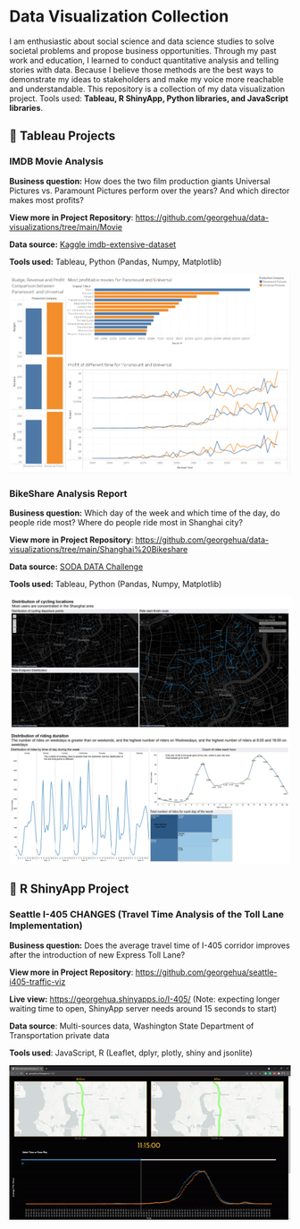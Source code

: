 # Data Visualization Collection

I am enthusiastic about social science and data science studies to solve societal problems and propose business opportunities. Through my past work and education, I learned to conduct quantitative analysis and telling stories with data. Because I believe those methods are the best ways to demonstrate my ideas to stakeholders and make my voice more reachable and understandable. This repository is a collection of my data visualization project. Tools used: **Tableau, R ShinyApp, Python libraries, and JavaScript libraries**.



## 📄 Tableau Projects



### IMDB Movie Analysis

**Business question:** How does the two film production giants Universal Pictures vs. Paramount Pictures perform over the years? And which director makes most profits?

**View more in Project Repository**: https://github.com/georgehua/data-visualizations/tree/main/Movie 

**Data source:** [Kaggle imdb-extensive-dataset](https://www.kaggle.com/stefanoleone992/imdb-extensive-dataset)

**Tools used:** Tableau, Python (Pandas, Numpy, Matplotlib)

<img src="docs/Movie/producer_dashboard.png">



### BikeShare Analysis Report

**Business question:** Which day of the week and which time of the day, do people ride most? Where do people ride most in Shanghai city?

**View more in Project Repository**: https://github.com/georgehua/data-visualizations/tree/main/Shanghai%20Bikeshare

**Data source:** [SODA DATA Challenge](http://shanghai.sodachallenges.com/data.html?lang=en)

**Tools used:** Tableau, Python (Pandas, Numpy, Matplotlib)



<img src="docs/BikeShare/location.png">

<img src="docs/BikeShare/weekday.png">





## 📄 R ShinyApp Project

### Seattle I-405 CHANGES (Travel Time Analysis of the Toll Lane Implementation)



**Business question:** Does the average travel time of  I-405 corridor improves after the introduction of new Express Toll Lane?

**View more in Project Repository**: https://github.com/georgehua/seattle-i405-traffic-viz 

**Live view:** https://georgehua.shinyapps.io/I-405/ (Note: expecting longer waiting time to open, ShinyApp server needs around 15 seconds to start)

**Data source**: Multi-sources data, Washington State Department of Transportation private data

**Tools used**: JavaScript, R (Leaflet, dplyr, plotly, shiny and jsonlite)



<img src="docs/I405-Traffic/snippet.gif">



